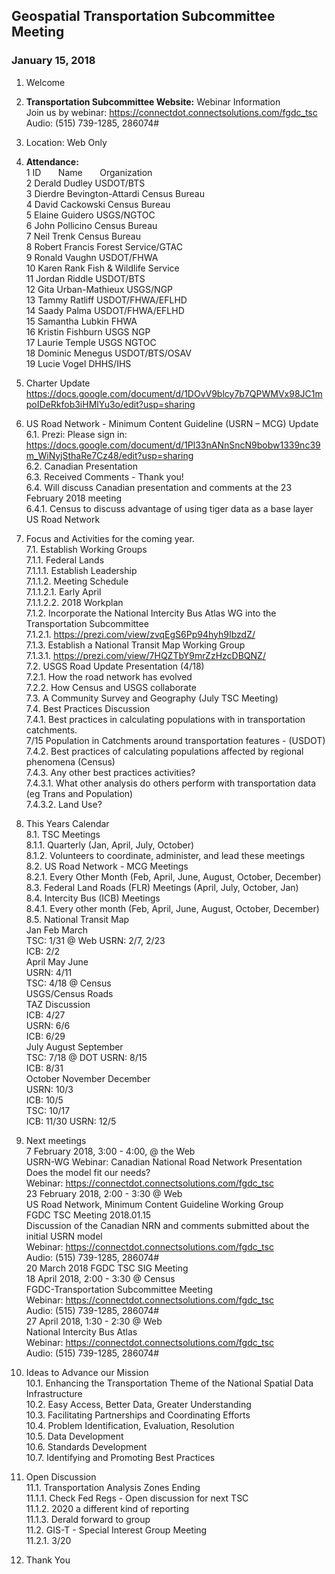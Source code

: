 
## Geospatial Transportation Subcommittee Meeting
### January 15, 2018

1. Welcome   

2. **Transportation Subcommittee Website:** Webinar Information    
Join us by webinar: https://connectdot.connectsolutions.com/fgdc_tsc   
Audio: (515) 739-1285, 286074#  

3. Location: Web Only   

4. **Attendance:**  
1 ID &nbsp; &nbsp; &nbsp; Name &nbsp; &nbsp; &nbsp; Organization      
2 Derald Dudley  USDOT/BTS   
3 Dierdre Bevington-Attardi  Census Bureau   
4 David Cackowski  Census Bureau   
5 Elaine Guidero  USGS/NGTOC   
6 John Pollicino  Census Bureau   
7 Neil Trenk  Census Bureau   
8 Robert Francis  Forest Service/GTAC   
9 Ronald Vaughn  USDOT/FHWA   
10 Karen Rank  Fish & Wildlife Service   
11 Jordan Riddle  USDOT/BTS   
12 Gita Urban-Mathieux  USGS/NGP   
13 Tammy Ratliff  USDOT/FHWA/EFLHD   
14 Saady Palma  USDOT/FHWA/EFLHD   
15 Samantha Lubkin  FHWA   
16 Kristin Fishburn  USGS NGP   
17 Laurie Temple  USGS NGTOC   
18 Dominic Menegus  USDOT/BTS/OSAV   
19 Lucie Vogel  DHHS/IHS   

5. Charter Update   
https://docs.google.com/document/d/1DOvV9blcy7b7QPWMVx98JC1mpoIDeRkfob3iHMlYu3o/edit?usp=sharing   

6. US Road Network - Minimum Content Guideline (USRN – MCG) Update   
6.1. Prezi: Please sign in:   
https://docs.google.com/document/d/1Pl33nANnSncN9bobw1339nc39m_WiNyjSthaRe7Cz48/edit?usp=sharing   
6.2. Canadian Presentation   
6.3. Received Comments - Thank you!   
6.4. Will discuss Canadian presentation and comments at the 23 February 2018 meeting   
6.4.1. Census to discuss advantage of using tiger data as a base layer US Road Network   

7. Focus and Activities for the coming year.   
7.1. Establish Working Groups   
7.1.1. Federal Lands   
7.1.1.1. Establish Leadership   
7.1.1.2. Meeting Schedule   
7.1.1.2.1. Early April   
7.1.1.2.2. 2018 Workplan   
7.1.2. Incorporate the National Intercity Bus Atlas WG into the Transportation
Subcommittee   
7.1.2.1. https://prezi.com/view/zvqEgS6Pp94hyh9IbzdZ/   
7.1.3. Establish a National Transit Map Working Group   
7.1.3.1. https://prezi.com/view/7HQZTbY9mrZzHzcDBQNZ/   
7.2. USGS Road Update Presentation (4/18)   
7.2.1. How the road network has evolved   
7.2.2. How Census and USGS collaborate   
7.3. A Community Survey and Geography (July TSC Meeting)  
7.4. Best Practices Discussion  
7.4.1. Best practices in calculating populations with in transportation catchments.  
7/15 Population in Catchments around transportation features - (USDOT)  
7.4.2. Best practices of calculating populations affected by regional phenomena
(Census)  
7.4.3. Any other best practices activities?  
7.4.3.1. What other analysis do others perform with transportation data (eg
Trans and Population)  
7.4.3.2. Land Use?  

8. This Years Calendar  
8.1. TSC Meetings  
8.1.1. Quarterly (Jan, April, July, October)  
8.1.2. Volunteers to coordinate, administer, and lead these meetings  
8.2. US Road Network - MCG Meetings  
8.2.1. Every Other Month (Feb, April, June, August, October, December)  
8.3. Federal Land Roads (FLR) Meetings (April, July, October, Jan)  
8.4. Intercity Bus (ICB) Meetings  
8.4.1. Every other month (Feb, April, June, August, October, December)  
8.5. National Transit Map  
Jan Feb March  
TSC: 1/31 @ Web USRN: 2/7, 2/23  
ICB: 2/2  
April May June  
USRN: 4/11  
TSC: 4/18 @ Census  
USGS/Census Roads  
TAZ Discussion  
ICB: 4/27  
USRN: 6/6  
ICB: 6/29  
July August September  
TSC: 7/18 @ DOT USRN: 8/15  
ICB: 8/31  
October November December  
USRN: 10/3  
ICB: 10/5  
TSC: 10/17  
ICB: 11/30 USRN: 12/5  

9. Next meetings  
7 February 2018, 3:00 - 4:00, @ the Web  
USRN-WG Webinar: Canadian National Road Network Presentation  
Does the model fit our needs?  
Webinar: https://connectdot.connectsolutions.com/fgdc_tsc  
23 February 2018, 2:00 - 3:30 @ Web  
US Road Network, Minimum Content Guideline Working Group  
FGDC TSC Meeting 2018.01.15  
Discussion of the Canadian NRN and comments submitted about the initial USRN model  
Webinar: https://connectdot.connectsolutions.com/fgdc_tsc  
Audio: (515) 739-1285, 286074#  
20 March 2018 FGDC TSC SIG Meeting  
18 April 2018, 2:00 - 3:30 @ Census  
FGDC-Transportation Subcommittee Meeting  
Webinar: https://connectdot.connectsolutions.com/fgdc_tsc  
Audio: (515) 739-1285, 286074#  
27 April 2018, 1:30 - 2:30 @ Web  
National Intercity Bus Atlas  
Webinar: https://connectdot.connectsolutions.com/fgdc_tsc  
Audio: (515) 739-1285, 286074#  

10. Ideas to Advance our Mission  
10.1. Enhancing the Transportation Theme of the National Spatial Data Infrastructure  
10.2. Easy Access, Better Data, Greater Understanding  
10.3. Facilitating Partnerships and Coordinating Efforts  
10.4. Problem Identification, Evaluation, Resolution  
10.5. Data Development  
10.6. Standards Development  
10.7. Identifying and Promoting Best Practices  

11. Open Discussion  
11.1. Transportation Analysis Zones Ending  
11.1.1. Check Fed Regs - Open discussion for next TSC  
11.1.2. 2020 a different kind of reporting  
11.1.3. Derald forward to group  
11.2. GIS-T - Special Interest Group Meeting  
11.2.1. 3/20  

12. Thank You  
